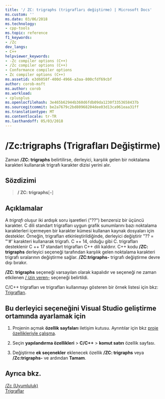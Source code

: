 ```yaml
---
title: '/ ZC: trigraphs (trigrafları değiştirme) | Microsoft Docs'
ms.custom: ''
ms.date: 03/06/2018
ms.technology:
- cpp-tools
ms.topic: reference
f1_keywords:
- /Zc
dev_langs:
- C++
helpviewer_keywords:
- -Zc compiler options (C++)
- /Zc compiler options (C++)
- Conformance compiler options
- Zc compiler options (C++)
ms.assetid: e3d6058f-400d-4966-a3aa-800cfdf69cbf
author: corob-msft
ms.author: corob
ms.workload:
- cplusplus
ms.openlocfilehash: 3e465b62944b360d6fdb09da1230f3353658437b
ms.sourcegitcommit: be2a7679c2bd80968204dee03d13ca961eaa31ff
ms.translationtype: MT
ms.contentlocale: tr-TR
ms.lasthandoff: 05/03/2018
---
```

# <a name="zctrigraphs-trigraphs-substitution"></a>/Zc:trigraphs (Trigrafları Değiştirme)

Zaman **/ZC: trigraphs** belirtilirse, derleyici, karşılık gelen bir noktalama karakteri kullanarak trigrafı karakter dizisi yerini alır.

## <a name="syntax"></a>Sözdizimi

> **/ ZC: trigraphs**[**-**]  

## <a name="remarks"></a>Açıklamalar

A *trigrafı* oluşur iki ardışık soru işaretleri ("??") benzersiz bir üçüncü karakter. C dili standart trigrafları uygun grafik sunumlarını bazı noktalama karakterleri içermeyen bir karakter kümesi kullanan kaynak dosyaları için destekler. Örneğin, trigrafları etkinleştirildiğinde, derleyici değiştirir "?? = "'#' karakteri kullanarak trigrafı. C ++ 14, olduğu gibi C. trigrafları desteklenir C ++ 17 standart trigrafları C++ dili kaldırır. C++ kodu **/ZC: trigraphs** derleyici seçeneği tarafından karşılık gelen noktalama karakteri trigrafı sıralarının değiştirme sağlar. **/ZC:trigraphs-** trigrafı değiştirme devre dışı bırakır.

**/ZC: trigraphs** seçeneği varsayılan olarak kapalıdır ve seçeneği ne zaman etkilenen [/ izin veren-](permissive-standards-conformance.md) seçeneği belirtildi.

C/C++ trigrafları ve trigrafları kullanmayı gösteren bir örnek listesi için bkz: [Trigrafları](../../c-language/trigraphs.md).

## <a name="to-set-this-compiler-option-in-the-visual-studio-development-environment"></a>Bu derleyici seçeneğini Visual Studio geliştirme ortamında ayarlamak için

1. Projenin açmak **özellik sayfaları** iletişim kutusu. Ayrıntılar için bkz [proje özellikleriyle çalışma](../../ide/working-with-project-properties.md).

1. Seçin **yapılandırma özellikleri** > **C/C++** > **komut satırı** özellik sayfası.

1. Değiştirme **ek seçenekler** eklenecek özellik **/ZC: trigraphs** veya **/Zc:trigraphs-** ve ardından **Tamam**.

## <a name="see-also"></a>Ayrıca bkz.

[/Zc (Uyumluluk)](../../build/reference/zc-conformance.md)<br/>
[Trigraflar](../../c-language/trigraphs.md)<br/>
